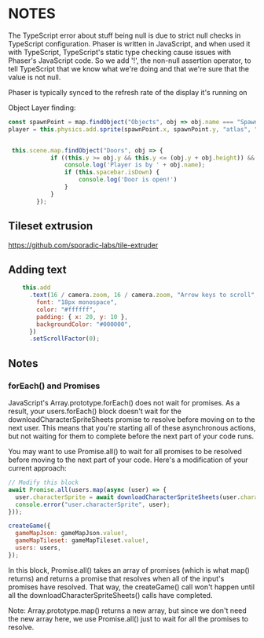# NOTES

The TypeScript error about stuff being null is due to strict null checks in TypeScript configuration. Phaser is written in JavaScript, and when used it with TypeScript, TypeScript's static type checking cause issues with Phaser's JavaScript code. So we add '!', the non-null assertion operator, to tell TypeScript that we know what we're doing and that we're sure that the value is not null.

Phaser is typically synced to the refresh rate of the display it's running on

Object Layer finding:

```js
const spawnPoint = map.findObject("Objects", obj => obj.name === "Spawn Point");
player = this.physics.add.sprite(spawnPoint.x, spawnPoint.y, "atlas", "walk-down-0");


 this.scene.map.findObject("Doors", obj => {
            if ((this.y >= obj.y && this.y <= (obj.y + obj.height)) && (this.x >= obj.x && this.x <= (obj.x + obj.width))) {
                console.log('Player is by ' + obj.name);
                if (this.spacebar.isDown) {
                    console.log('Door is open!')
                }
            }
        });
```

## Tileset extrusion

<https://github.com/sporadic-labs/tile-extruder>

## Adding text

```js
    this.add
      .text(16 / camera.zoom, 16 / camera.zoom, "Arrow keys to scroll", {
        font: "18px monospace",
        color: "#ffffff",
        padding: { x: 20, y: 10 },
        backgroundColor: "#000000",
      })
      .setScrollFactor(0);
```

## Notes

### forEach() and Promises

JavaScript's Array.prototype.forEach() does not wait for promises. As a result, your users.forEach() block doesn't wait for the downloadCharacterSpriteSheets promise to resolve before moving on to the next user. This means that you're starting all of these asynchronous actions, but not waiting for them to complete before the next part of your code runs.

You may want to use Promise.all() to wait for all promises to be resolved before moving to the next part of your code. Here's a modification of your current approach:

```js
// Modify this block
await Promise.all(users.map(async (user) => {
  user.characterSprite = await downloadCharacterSpriteSheets(user.characterSpriteName);
  console.error("user.characterSprite", user);
}));

createGame({
  gameMapJson: gameMapJson.value!,
  gameMapTileset: gameMapTileset.value!,
  users: users,
});
```

In this block, Promise.all() takes an array of promises (which is what map() returns) and returns a promise that resolves when all of the input's promises have resolved. That way, the createGame() call won't happen until all the downloadCharacterSpriteSheets() calls have completed.

Note: Array.prototype.map() returns a new array, but since we don't need the new array here, we use Promise.all() just to wait for all the promises to resolve.
